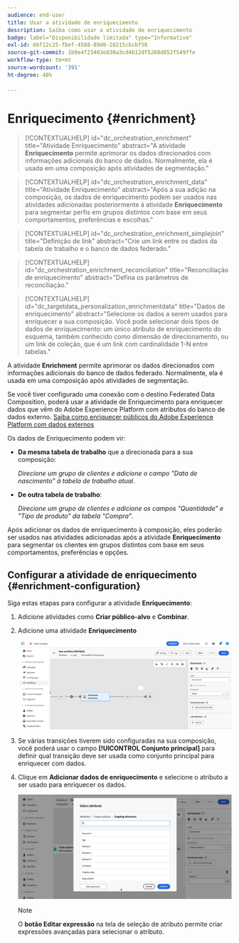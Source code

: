 ```yaml
---
audience: end-user
title: Usar a atividade de enriquecimento
description: Saiba como usar a atividade de enriquecimento
badge: label="Disponibilidade limitada" type="Informative"
exl-id: 6bf12c25-fbef-4588-89d0-28215cbcbf58
source-git-commit: 1b9e4f23403e830a3cd4b12df5268d852f549ffe
workflow-type: tm+mt
source-wordcount: '391'
ht-degree: 48%

---
```


# Enriquecimento {#enrichment}

>[!CONTEXTUALHELP]
>id="dc_orchestration_enrichment"
>title="Atividade Enriquecimento"
>abstract="A atividade **Enriquecimento** permite aprimorar os dados direcionados com informações adicionais do banco de dados. Normalmente, ela é usada em uma composição após atividades de segmentação."

>[!CONTEXTUALHELP]
>id="dc_orchestration_enrichment_data"
>title="Atividade Enriquecimento"
>abstract="Após a sua adição na composição, os dados de enriquecimento podem ser usados nas atividades adicionadas posteriormente à atividade **Enriquecimento** para segmentar perfis em grupos distintos com base em seus comportamentos, preferências e escolhas."

>[!CONTEXTUALHELP]
>id="dc_orchestration_enrichment_simplejoin"
>title="Definição de link"
>abstract="Crie um link entre os dados da tabela de trabalho e o banco de dados federado."

>[!CONTEXTUALHELP]
>id="dc_orchestration_enrichment_reconciliation"
>title="Reconciliação de enriquecimento"
>abstract="Defina os parâmetros de reconciliação."

>[!CONTEXTUALHELP]
>id="dc_targetdata_personalization_enrichmentdata"
>title="Dados de enriquecimento"
>abstract="Selecione os dados a serem usados para enriquecer a sua composição. Você pode selecionar dois tipos de dados de enriquecimento: um único atributo de enriquecimento do esquema, também conhecido como dimensão de direcionamento, ou um link de coleção, que é um link com cardinalidade 1-N entre tabelas."

A atividade **Enrichment** permite aprimorar os dados direcionados com informações adicionais do banco de dados federado. Normalmente, ela é usada em uma composição após atividades de segmentação.

Se você tiver configurado uma conexão com o destino Federated Data Composition, poderá usar a atividade de Enriquecimento para enriquecer dados que vêm do Adobe Experience Platform com atributos do banco de dados externo. [Saiba como enriquecer públicos do Adobe Experience Platform com dados externos](../../connections/destinations.md)

Os dados de Enriquecimento podem vir:

* **Da mesma tabela de trabalho** que a direcionada para a sua composição:

  *Direcione um grupo de clientes e adicione o campo &quot;Data de nascimento&quot; à tabela de trabalho atual*.

* **De outra tabela de trabalho**:

  *Direcione um grupo de clientes e adicione os campos &quot;Quantidade&quot; e &quot;Tipo de produto&quot; da tabela &quot;Compra&quot;*.

Após adicionar os dados de enriquecimento à composição, eles poderão ser usados nas atividades adicionadas após a atividade **Enriquecimento** para segmentar os clientes em grupos distintos com base em seus comportamentos, preferências e opções.

<!--For instance, you can add to the working table information related to customers' purchases and use this data to personalize emails with their latest purchase or the amount spent on these purchases.-->

## Configurar a atividade de enriquecimento {#enrichment-configuration}

Siga estas etapas para configurar a atividade **Enriquecimento**:

1. Adicione atividades como **Criar público-alvo** e **Combinar**.
1. Adicione uma atividade **Enriquecimento**

   ![](../assets/enrichment.png)

1. Se várias transições tiverem sido configuradas na sua composição, você poderá usar o campo **[!UICONTROL Conjunto principal]** para definir qual transição deve ser usada como conjunto principal para enriquecer com dados.

1. Clique em **Adicionar dados de enriquecimento** e selecione o atributo a ser usado para enriquecer os dados.

   ![](../assets/enrichment-add.png)

   >[!NOTE]
   >
   >O **botão Editar expressão** na tela de seleção de atributo permite criar expressões avançadas para selecionar o atributo.

<!--PAS VU SUR INSTANCE: You can select two types of enrichment data: a single enrichment attribute from the target dimension, or a collection link. Each of these types is detailed in the examples below:

    * [Single enrichment attribute](#single-attribute)
    * [Collection lnk](#collection-link)-->

<!--
## Examples {#example}

### Single enrichment attribute {#single-attribute}

Here, we are just adding a single enrichment attribute, for example, the date of birth. Follow these steps:

1. Click inside the **Attribute** field.
1. Select a simple field from the schema, also known as targeting dimension, the date of birth in our example. 
1. Click **Confirm**.
-->
<!--### Collection link {#collection-link}

In this more complex use case, we will select a collection link which is a link with a 1-N cardinality between tables. Let's retrieve the three latest purchases that are less than 100$. For this you need to define:

* an enrichment attribute: the **Total amount** field
* the number of lines to retrieve: 3
* a filter: filter out items that are greater than 100$
* a sorting: descendant sorting on the **Order date** field. 

#### Add the attribute {#add-attribute}

This is where you select the collection link to use as enrichment data.

1. Click inside the **Attribute** field.
1. Click **Display advanced attributes**.
1. Select the **Total amount** field from the **Purchases** table. 

#### Define the collection settings{#collection-settings}

Then, define how the data is collected and the number of records to retrieve.

1. Select **Collect data** in the **Select how the data is collected** drop-down.
1. Type "3" in the **Lines to retrieve (Columns to create)** field. 

If you want, for example, to get the average amount of purchases for a customer, select **Aggregated data** instead, and select **Average** in the **Aggregate function** drop-down.

#### Define the filters{#collection-filters}

Here, we define the maximum value for the enrichment attribute. We filter out items that are greater than 100$. [Learn how to work with the query modeler](../../query/query-modeler-overview.md)

1. Click **Edit filters**.
1. Add the two following filters: **Total amount** exists AND **Total amount** is less than 100. The first one filters NULL values as they would appear as the greatest value.
1. Click **Confirm**.

#### Define the sorting{#collection-sorting}

We now need to apply sorting in order to retrieve the three **latest** purchases.

1. Activate the **Enable sorting** option.
1. Click inside the **Attribute** field.
1. Select the **Order date** field.
1. Click **Confirm**. 
1. Select **Descending** from the **Sort** drop-down.-->
